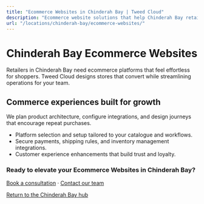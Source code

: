 ```yaml
---
title: "Ecommerce Websites in Chinderah Bay | Tweed Cloud"
description: "Ecommerce website solutions that help Chinderah Bay retailers sell with confidence."
url: "/locations/chinderah-bay/ecommerce-websites/"
---
```


# Chinderah Bay Ecommerce Websites

Retailers in Chinderah Bay need ecommerce platforms that feel effortless for shoppers. Tweed Cloud designs stores that convert while streamlining operations for your team.

## Commerce experiences built for growth

We plan product architecture, configure integrations, and design journeys that encourage repeat purchases.

- Platform selection and setup tailored to your catalogue and workflows.
- Secure payments, shipping rules, and inventory management integrations.
- Customer experience enhancements that build trust and loyalty.

### Ready to elevate your Ecommerce Websites in Chinderah Bay?

[Book a consultation](/consultation/) · [Contact our team](/contact/)

[Return to the Chinderah Bay hub](/locations/chinderah-bay/)
